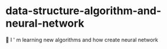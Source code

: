# data-structure-algorithm-and-neural-network
:scroll:  I ' m learning new algorithms and how create neural network
